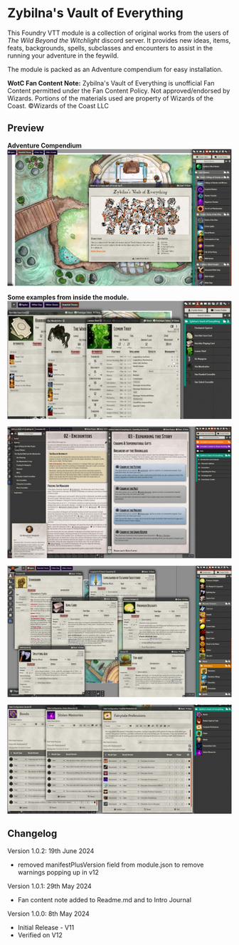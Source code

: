 # Zybilna's Vault of Everything

This Foundry VTT module is a collection of original works from the users of *The Wild Beyond the Witchlight* discord server.
It provides new ideas, items, feats, backgrounds, spells, subclasses and encounters to assist in the running your adventure in the feywild.

The module is packed as an Adventure compendium for easy installation.

**WotC Fan Content Note:** Zybilna's Vault of Everything is unofficial Fan Content permitted under the Fan Content Policy. Not approved/endorsed by Wizards. Portions of the materials used are property of Wizards of the Coast. ©Wizards of the Coast LLC

## Preview
**Adventure Compendium**
![Adventure Compendium](/screen-grabs/scene.jpg)

**Some examples from inside the module.**
![Actors](/screen-grabs/actors.jpg)

![Journals](/screen-grabs/journal.jpg)

![Races](/screen-grabs/races.jpg)

![Roll Tables](/screen-grabs/roll-tables.jpg)

## Changelog
Version 1.0.2: 19th June 2024
- removed manifestPlusVersion field from module.json to remove warnings popping up in v12

Version 1.0.1: 29th May 2024 
- Fan content note added to Readme.md and to Intro Journal 

Version 1.0.0: 8th May 2024 
- Initial Release - V11 
- Verified on V12
